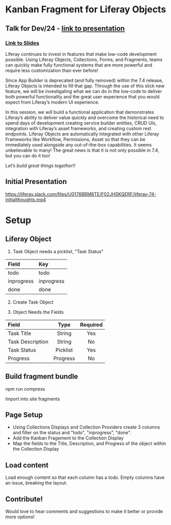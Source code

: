 # Kanban Fragment for Liferay Objects

## Talk for Dev/24 - [link to presentation](https://youtu.be/PSxgzOfDe1Y?t=38818)
### [Link to Slides](https://docs.google.com/presentation/d/1hMpv10iZphf0h6STao6ODHY1w51lTNivxs61GJbLW5c)

Liferay continues to invest in features that make low-code development possible. Using Liferay Objects, Collections, Forms, and Fragments, teams can quickly make fully functional systems that are more powerful and require less customization than ever before!

Since App Builder is deprecated (and fully removed) within the 7.4 release, Liferay Objects is intended to fill that gap. Through the use of this slick new feature, we will be investigating what we can do in the low-code to deliver both powerful functionality and the great user experience that you would expect from Liferay’s modern UI experience.

In this session, we will build a functional application that demonstrates Liferay’s ability to deliver value quickly and overcome the historical need to spend days of development creating service builder entities, CRUD UIs, integration with Liferay’s asset frameworks, and creating custom rest endpoints. Liferay Objects are automatically integrated with other Liferay Frameworks like Workflow, Permissions, Asset so that they can be immediately used alongside any out-of-the-box capabilities. It seems unbelievable to many! The great news is that it is not only possible in 7.4, but you can do it too!

*Let’s build great things together!!*

## Initial Presentation

https://liferay.slack.com/files/U0176BBM8TE/F02JHSKQERF/liferay-74-initialthoughts.mp4

# Setup

## Liferay Object

1. Task Object needs a picklist, "Task Status"

| Field       | Key         |
| :---        | :---        |
| todo        | todo        |
| inprogress  | inprogress  |
| done        | done        |

2. Create Task Object

3. Object Needs the Fields

| Field             | Type            | Required  |
| :---              |      :----:     |  :----:   |
| Task Title        | String          | Yes       |
| Task Description  | String          | No        |
| Task Status       | Picklist        | Yes       |
| Progress          | Progress        | No        |

## Build fragment bundle

npm run compress

Import into site fragments

## Page Setup

* Using Collections Displays and Collection Providers create 3 columns and filter on the status and "todo", "inprogress", "done".
* Add the Kanban Fragement to the Collection Display
* Map the fields to the Title, Description, and Progress of the object within the Collection Display

## Load content

Load enough content so that each column has a todo. Empty columns have an issue, breaking the layout.

## Contribute! 

Would love to hear comments and suggestions to make it better or provide more options!
